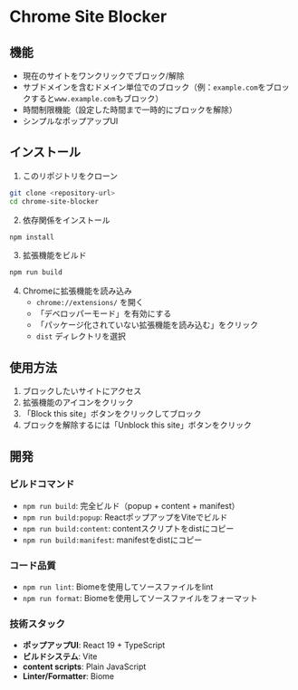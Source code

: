 # Chrome Site Blocker

## 機能

- 現在のサイトをワンクリックでブロック/解除
- サブドメインを含むドメイン単位でのブロック（例：`example.com`をブロックすると`www.example.com`もブロック）
- 時間制限機能（設定した時間まで一時的にブロックを解除）
- シンプルなポップアップUI

## インストール

1. このリポジトリをクローン
```bash
git clone <repository-url>
cd chrome-site-blocker
```

2. 依存関係をインストール
```bash
npm install
```

3. 拡張機能をビルド
```bash
npm run build
```

4. Chromeに拡張機能を読み込み
   - `chrome://extensions/` を開く
   - 「デベロッパーモード」を有効にする
   - 「パッケージ化されていない拡張機能を読み込む」をクリック
   - `dist` ディレクトリを選択

## 使用方法

1. ブロックしたいサイトにアクセス
2. 拡張機能のアイコンをクリック
3. 「Block this site」ボタンをクリックしてブロック
4. ブロックを解除するには「Unblock this site」ボタンをクリック

## 開発

### ビルドコマンド

- `npm run build`: 完全ビルド（popup + content + manifest）
- `npm run build:popup`: ReactポップアップをViteでビルド
- `npm run build:content`: contentスクリプトをdistにコピー
- `npm run build:manifest`: manifestをdistにコピー

### コード品質

- `npm run lint`: Biomeを使用してソースファイルをlint
- `npm run format`: Biomeを使用してソースファイルをフォーマット

### 技術スタック

- **ポップアップUI**: React 19 + TypeScript
- **ビルドシステム**: Vite
- **content scripts**: Plain JavaScript
- **Linter/Formatter**: Biome

